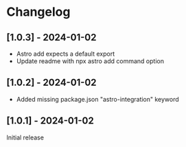 # Changelog

## [1.0.3] - 2024-01-02

- Astro add expects a default export
- Update readme with npx astro add command option

## [1.0.2] - 2024-01-02

- Added missing package.json "astro-integration" keyword

## [1.0.1] - 2024-01-02

Initial release
